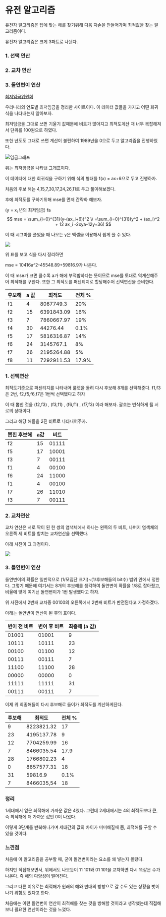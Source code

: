 # 유전 알고리즘

유전자 알고리즘은 답에 맞는 해를 찾기위해 다음 자손을 만들어가며 최적값을 찾는 알고리즘이다.

유전자 알고리즘은 크게 3파트로 나뉜다.

### 1. 선택 연산

### 2.  교차 연산

### 3. 돌연변이 연산



[최저임금위원회](http://minimumwage.go.kr/stat/statMiniStat.jsp)

우리나라의 연도별 최저임금을 정리한 사이트이다. 이 데이터 값들을 가지고 어떤 회귀식을 나타내는지 알아보자.



최저임금을 그대로 쓰면 기울기 값때문에 비트가 많아지고 최적도계산 때 너무 복잡해져서 단위를 100원으로 하였다.

또한 년도도 그대로 쓰면 계산이 불편하여 1989년을 0으로 두고 알고리즘을 진행하였다.



![임금그래프](https://user-images.githubusercontent.com/62462277/85820501-51f00400-b7b1-11ea-93ed-a536694d0714.png)



위는 최저임금을 나타낸 그래프이다. 

이 데이터에 대한 회귀식을 구하기 위해 식의 형태를 f(x) = ax+6으로 두고 진행하자.







처음의 후보 해는 4,15,7,30,17,24,26,11로 두고 풀이해보겠다.



후에 최적도를 구하기위해 mse를 먼저 간략화 해보자.



(y = x<sub>i </sub>년의 최저임금) <sum> fa
$$
mse = \sum_{i=0}^{31}(y-(ax_i+6))^2
\\ =\sum_{i=0}^{31}(y^2 + (ax_i)^2 + 12 ax_i -2xya-12y+36)
$$


이 때 시그마를 풀었을 때 나오는 y은 엑셀을 이용해서 쉽게 풀 수 있다.

![](https://user-images.githubusercontent.com/62462277/85809359-9d46ea00-b792-11ea-99ee-577a110bd4d8.png)

위 표를 보고 식을 다시 정리하면 

mse = 10416a^2-45548.89+59816.9가 나온다.

이 때 mse가 크면 클수록 a가 해에 부적합하다는 뜻이므로 mse를 토대로 역계산해주어 최적해를 구한다. 또한 그 최적도를 퍼센티지로 할당해주어 선택연산을 준비한다.

| 후보해 | a 값 | 최적도     | 전체 % |
| ------ | ---- | ---------- | ------ |
| f1     | 4    | 8067749.3  | 20%    |
| f2     | 15   | 6391843.09 | 16%    |
| f3     | 7    | 7860667.97 | 19%    |
| f4     | 30   | 44276.44   | 0.1%   |
| f5     | 17   | 5816316.87 | 14%    |
| f6     | 24   | 3145767.1  | 8%     |
| f7     | 26   | 2195264.88 | 5%     |
| f8     | 11   | 7292911.53 | 17.9%  |



### 1. 선택연산

최적도기준으로 퍼센티지를 나타내어 룰렛을 돌려 다시 후보해 8개를 선택해준다. f1,f3은 2번, f2,f5,f6,f7은 1번씩 선택됐다고 하자

이 때 뽑힌 것을 (f2,f3) , (f3,f1) , (f6,f1) , (f7,f3) 이라 해보자. 괄호는 번식하게 될 서로의 상대이다.

그리고 해당 해들을 2진 비트로 나타내어주자.

| 뽑힌 후보해 | a값  | 비트  |
| ----------- | ---- | ----- |
| f2          | 15   | 01111 |
| f5          | 17   | 10001 |
| f3          | 7    | 00111 |
| f1          | 4    | 00100 |
| f6          | 24   | 11000 |
| f1          | 4    | 00100 |
| f7          | 26   | 11010 |
| f3          | 7    | 00111 |



### 2. 교차연산

교차 연산은 서로 짝이 된 한 쌍의 염색체에서 하나는 왼쪽의 두 비트, 나머지 염색체의 오른쪽 세 비트를 합치는 교차연산을 선택했다.

아래 사진이 그 과정이다.



![](https://user-images.githubusercontent.com/62462277/85815935-d720ec00-b7a4-11ea-990f-e67f788cdb92.jpg)



### 3. 돌연변이 연산

돌연변이의 확률은 일반적으로 (1/모집단 크기)~(1/후보해들의 bit수) 범위 안에서 정한다. 그렇기 때문에 여기서는 8개의 후보해를 생각하여 돌연변이 확률을 1/8로 잡아줬고, 비율에 맞게 여기선 돌연변이가 1번 발생했다고 하자.

위 사진에서 2번째 교차중 00100의 오른쪽에서 2번째 비트가 반전된다고 가정하겠다.

아래는 돌연변이 연산이 된 후의 표이다.

| 변이 전 비트 | 변이 후 비트 | 최종해 (a 값) |
| ------------ | ------------ | ------------- |
| 01001        | 01001        | 9             |
| 10111        | 10111        | 23            |
| 00100        | 01100        | 12            |
| 00111        | 00111        | 7             |
| 11100        | 11100        | 28            |
| 00000        | 00000        | 0             |
| 11111        | 11111        | 31            |
| 00111        | 00111        | 7             |



이제 위 최종해들이 다시 후보해로 들어가 최적도를 계산하게된다.

| 후보해 | 최적도     | 전체 % |
| ------ | ---------- | ------ |
| 9      | 8223821.32 | 17     |
| 23     | 4195137.78 | 9      |
| 12     | 7704259.99 | 16     |
| 7      | 8466035.54 | 17.9   |
| 28     | 1766802.23 | 4      |
| 0      | 8657577.31 | 18     |
| 31     | 59816.9    | 0.1%   |
| 7      | 8466035,54 | 18     |



### 정리

1세대에서 얻은 최적해에 가까운 값은 4였다.  그런데 2세대에서는 4의 최적도보다 큰, 즉 최적해에 더 가까운 값인 0이 나왔다.

이렇게 3단계를 반복해나가며 세대간의 값의 차이가 미미해질때 쯤,  최적해를 구할 수 있을 것이다.



### 느낀점

처음에 이 알고리즘을 공부할 때, 굳이 돌연변이라는 요소를 왜 넣는지 몰랐다.

하지만 직접해보면서, 위에서도 나오듯이 11 101와   01 101을 교차하면 다시 똑같은 수가 나온다. 즉 해의 다양성이 떨어진다.

그리고 다른 이유로는 최적해가 원래의 해와 반대의 방향으로 갈 수도 있는 상황을 벗어나기 위함도 있다고 한다. 

처음에는 이런 돌연변이 연산이 최적해를 찾는 것을 방해할 것이라고 생각했는데 직접해보니 필요한 연산이라는 것을 느꼈다.